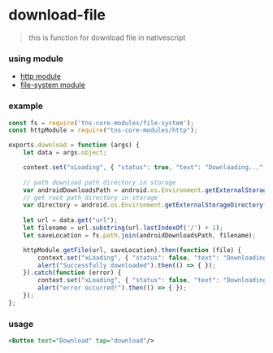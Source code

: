 # download-file

> this is function for download file in nativescript

### using module
- [http module](https://docs.nativescript.org/ns-framework-modules/http)
- [file-system module](https://docs.nativescript.org/ns-framework-modules/file-system)


### example
```javascript
const fs = require('tns-core-modules/file-system');
const httpModule = require("tns-core-modules/http");

exports.download = function (args) {
    let data = args.object;

    context.set("xLoading", { "status": true, "text": "Downloading..." });
    
    // path download path directory in storage
    var androidDownloadsPath = android.os.Environment.getExternalStoragePublicDirectory(android.os.Environment.DIRECTORY_DOWNLOADS).toString();
    // get root path directory in storage
    var directory = android.os.Environment.getExternalStorageDirectory().getAbsolutePath().toString();
    
    let url = data.get("url");
    let filename = url.substring(url.lastIndexOf('/') + 1);
    let saveLocation = fs.path.join(androidDownloadsPath, filename);

    httpModule.getFile(url, saveLocation).then(function (file) {
        context.set("xLoading", { "status": false, "text": "Downloading..." });
        alert("Successfully downloaded").then(() => { });
    }).catch(function (error) {
        context.set("xLoading", { "status": false, "text": "Downloading..." });
        alert("error occurred!").then(() => { });
    });
};
```


### usage
```xml
<Button text="Download" tap="download"/>
```
